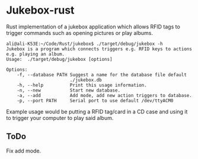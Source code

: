 # Jukebox-rust

Rust implementation of a jukebox application which allows RFID tags to trigger commands such as opening pictures or play albums.

```
ali@ali-K53E:~/Code/Rust/jukebox$ ./target/debug/jukebox -h
Jukebox is a program which connects triggers e.g. RFID keys to actions e.g. playing an album.
Usage:	./target/debug/jukebox [options]

Options:
    -f, --database PATH Suggest a name for the database file default
                        ./jukebox.db
    -h, --help          Print this usage information.
    -n, --new           Start new database.
    -a, --add           Add mode, add new action triggers to database.
    -p, --port PATH     Serial port to use default /dev/ttyACM0
```

Example usage would be putting a RFID tag/card in a CD case and using it to trigger your computer to play said album.

## ToDo
Fix add mode.

